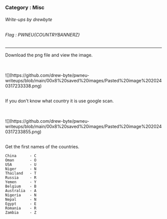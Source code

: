 ### Category : Misc
###### Write-ups by drewbyte
###### Flag : PWNEU{COUNTRYBANNERZ}
---

Download the png file and view the image.

 

 <br>
 <br>
![](https://github.com/drew-byte/pwneu-writeups/blob/main/00x8%20saved%20images/Pasted%20image%2020240317233338.png)
 <br>
 <br>

 
 If you don't know what country it is use google scan.
 
<br>
 <br>
![](https://github.com/drew-byte/pwneu-writeups/blob/main/00x8%20saved%20images/Pasted%20image%2020240317233855.png)
 <br>
 <br>

Get the first names of the countries.

```
China      - C
Oman       - O
USA        - U
Niger      - N
Thailand   - T
Russia     - R
Yemen      - Y
Belgium    - B
Australia  - A
Nigeria    - N
Nepal      - N
Egypt      - E
Romania    - R
Zambia     - Z
```